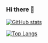 ### Hi there 👋

[![GitHub stats](https://github-readme-stats.vercel.app/api?username=Luca9862&show_icons=true&theme=radical)](https://github.com/anuraghazra/github-readme-stats)

[![Top Langs](https://github-readme-stats.vercel.app/api/top-langs/?username=Luca9862&hide_progress=true&show_icons=true&theme=radical)](https://github.com/anuraghazra/github-readme-stats)
